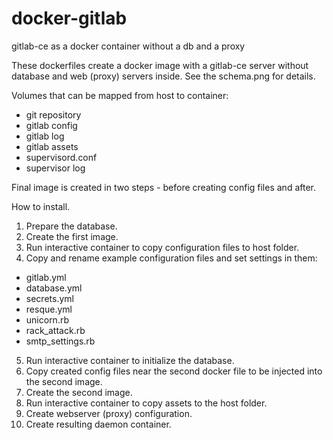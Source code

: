 # docker-gitlab
gitlab-ce as a docker container without a db and a proxy

These dockerfiles create a docker image with a gitlab-ce server without database and web (proxy) servers inside.
See the schema.png for details.

Volumes that can be mapped from host to container:
- git repository
- gitlab config
- gitlab log
- gitlab assets
- supervisord.conf
- supervisor log

Final image is created in two steps - before creating config files and after.

How to install.
1. Prepare the database.
2. Create the first image.
3. Run interactive container to copy configuration files to host folder.
4. Copy and rename example configuration files and set settings in them:
  - gitlab.yml
  - database.yml
  - secrets.yml
  - resque.yml
  - unicorn.rb
  - rack_attack.rb
  - smtp_settings.rb
5. Run interactive container to initialize the database.
6. Copy created config files near the second docker file to be injected into the second image.
7. Create the second image.
8. Run interactive container to copy assets to the host folder.
9. Create webserver (proxy) configuration.
10. Create resulting daemon container.
